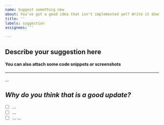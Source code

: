 ```yaml
---
name: Suggest something new
about: You've got a good idea that isn't implemented yet? Write it down here
title: ''
labels: suggestion
assignees: ''

---
```


## Describe your suggestion here
#### You can also attach some code snippets or screenshots
-----
...

## *Why do you think that is a good update?*
- [ ] ...
- [ ] ...
- [ ] ...
...
